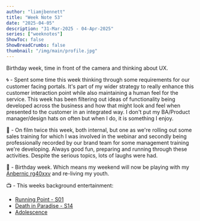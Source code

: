 ```yaml
---
author: "liamjbennett"
title: "Week Note 53"
date: "2025-04-05"
description: "31-Mar-2025 - 04-Apr-2025"
series: ["weeknotes"]
ShowToc: false
ShowBreadCrumbs: false
thumbnail: "/img/main/profile.jpg"
---
```


Birthday week, time in front of the camera and thinking about UX.
<p/>

🌀 - Spent some time this week thinking through some requirements for our customer facing portals. It's part of my wider strategy to really enhance this customer interaction point while also maintaining a human feel for the service. This week has been filtering out ideas of functionality being developed across the business and how that might look and feel when presented to the customer in an integrated way. I don't put my BA/Product manager/design hats on often but when I do, it is something I enjoy.
<p/>

🎥 - On film twice this week, both internal, but one as we're rolling out some sales training for which I was involved in the webinar and secondly being professionally recorded by our brand team for some management training we're developing. Always good fun, preparing and running through these activities. Despite the serious topics, lots of laughs were had.
<p/>

🎁 - Birthday week. Which means my weekend will now be playing with my [Anbernic rg40xxv](https://anbernic.com/en-gb/products/rg-40xxv) and re-living my youth.
<p/>

📺 - This weeks background entertainment:
* [Running Point - S01](https://www.imdb.com/title/tt14879018/)
* [Death in Paradise - S14](https://www.imdb.com/title/tt1888075/)
* [Adolescence](https://www.imdb.com/title/tt31806037/)